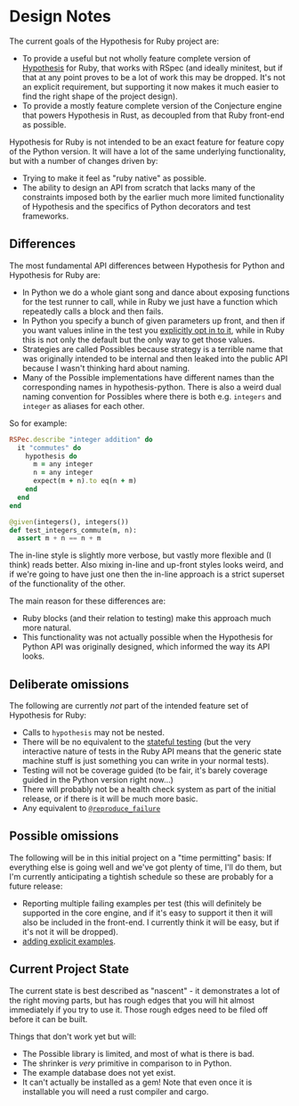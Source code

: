 # Design Notes

The current goals of the Hypothesis for Ruby project are:

* To provide a useful but not wholly feature complete version of
  [Hypothesis](https://hypothesis.works/) for Ruby, that works with
  RSpec (and ideally minitest, but if that at any point proves to
  be a lot of work this may be dropped. It's not an explicit
  requirement, but supporting it now makes it much easier to find
  the right shape of the project design).
* To provide a mostly feature complete version of the Conjecture
  engine that powers Hypothesis in Rust, as decoupled from that
  Ruby front-end as possible.

Hypothesis for Ruby is not intended to be an exact feature for
feature copy of the Python version. It will have a lot of the same
underlying functionality, but with a number of changes driven by:

* Trying to make it feel as "ruby native" as possible.
* The ability to design an API from scratch that lacks many of the
  constraints imposed both by the earlier much more limited functionality
  of Hypothesis and the specifics of Python decorators and test
  frameworks.

## Differences

The most fundamental API differences  between Hypothesis
for Python and Hypothesis for Ruby are:

* In Python we do a whole giant song and dance about exposing
  functions for the test runner to call, while in Ruby we just
  have a function which repeatedly calls a block and then fails.
* In Python you specify a bunch of given parameters up front,
  and then if you want values inline in the test you [explicitly
  opt in to it](https://hypothesis.readthedocs.io/en/latest/data.html#drawing-interactively-in-tests),
  while in Ruby this is not only the default but the only way to
  get those values.
* Strategies are called Possibles because strategy is a terrible
  name that was originally intended to be internal and then leaked
  into the public API because I wasn't thinking hard about naming.
* Many of the Possible implementations have different names than
  the corresponding
  names in hypothesis-python. There is also a weird dual naming
  convention for Possibles where there is both e.g. `integers` and
  `integer` as aliases for each other.

So for example:

```ruby
RSPec.describe "integer addition" do
  it "commutes" do
    hypothesis do
      m = any integer
      n = any integer
      expect(m + n).to eq(n + m)
    end
  end
end
```

```python
@given(integers(), integers())
def test_integers_commute(m, n):
  assert m + n == n + m
```

The in-line style is slightly more verbose, but vastly more flexible
and (I think) reads better. Also mixing in-line and up-front
styles looks weird, and if we're going to have just one then
the in-line approach is a strict superset of the functionality
of the other.

The main reason for these differences are:

* Ruby blocks (and their relation to testing) make this approach
  much more natural.
* This functionality was not actually possible when the Hypothesis
  for Python API was originally designed, which informed the way
  its API looks.

## Deliberate omissions

The following are currently *not* part of the intended feature set
of Hypothesis for Ruby:

* Calls to `hypothesis` may not be nested.
* There will be no equivalent to the [stateful testing](https://hypothesis.readthedocs.io/en/latest/stateful.html)
  (but the very interactive nature of tests in the Ruby API means that
  the generic state machine stuff is just something you can write in
  your normal tests).
* Testing will not be coverage guided (to be fair, it's barely coverage
  guided in the Python version right now...)
* There will probably not be a health check system as part of the initial
  release, or if there is it will be much more basic.
* Any equivalent to [`@reproduce_failure`](https://hypothesis.readthedocs.io/en/latest/reproducing.html#reproducing-an-example-with-with-reproduce-failure)

## Possible omissions

The following will be in this initial project on a "time permitting" basis:
If everything else is going well and we've got plenty of time, I'll do them,
but I'm currently anticipating a tightish schedule so these are probably
for a future release:

* Reporting multiple failing examples per test (this will definitely be supported
  in the core engine, and if it's easy to support it then it will
  also be included in the front-end. I currently think it will be
  easy, but if it's not it will be dropped).
* [adding explicit examples](https://hypothesis.readthedocs.io/en/latest/reproducing.html#providing-explicit-examples).

## Current Project State

The current state is best described as "nascent" - it demonstrates
a lot of the right moving parts, but has rough edges that you will
hit almost immediately if you try to use it. Those rough edges need
to be filed off before it can be built.

Things that don't work yet but will:

* The Possible library is limited, and most of what is there is bad.
* The shrinker is *very* primitive in comparison to in Python.
* The example database does not yet exist.
* It can't actually be installed as a gem! Note that even once it is
  installable you will need a rust compiler and cargo.
